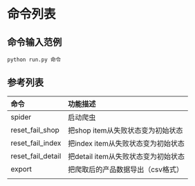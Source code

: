 # 命令列表



## 命令输入范例

```
python run.py 命令
```



## 参考列表

| 命令 | 功能描述 |
| :--- | :--- |
| spider | 启动爬虫 |
| reset\_fail\_shop | 把shop item从失败状态变为初始状态 |
| reset\_fail\_index | 把index item从失败状态变为初始状态 |
| reset\_fail\_detail | 把detail item从失败状态变为初始状态 |
| export | 把爬取后的产品数据导出（csv格式） |
|  |  |



